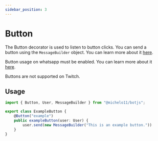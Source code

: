 ```yaml
---
sidebar_position: 3
---
```


# Button
The Button decorator is used to listen to button clicks.
You can send a button using the `MessageBuilder` object. You can learn more about it [here](/docs/usage).

Button usage on whatsapp must be enabled. You can learn more about it [here](https://www.twilio.com/docs/whatsapp/buttons).

Buttons are not supported on Twitch.

## Usage
```ts
import { Button, User, MessageBuilder } from "@michelo11/botjs";

export class ExampleButton {
    @Button("example")
    public exampleButton(user: User) {
        user.send(new MessageBuilder("This is an example button."))
    }
}
```